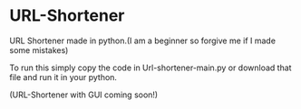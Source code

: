# URL-Shortener
URL Shortener made in python.(I am a beginner so forgive me if I made some mistakes)

To run this simply copy the code in Url-shortener-main.py or download that file and run it in your python.

(URL-Shortener with GUI coming soon!)
